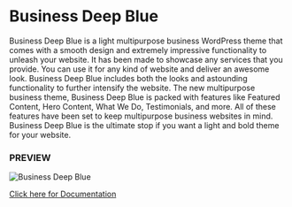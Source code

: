 # Business Deep Blue

Business Deep Blue is a light multipurpose business WordPress theme that comes with a smooth design and extremely impressive functionality to unleash your website. 
It has been made to showcase any services that you provide. You can use it for any kind of website and deliver an awesome look. 
Business Deep Blue includes both the looks and astounding functionality to further intensify the website. The new multipurpose business theme, 
Business Deep Blue is packed with features like Featured Content, Hero Content, What We Do, Testimonials, and more. 
All of these features have been set to keep multipurpose business websites in mind. Business Deep Blue is the ultimate stop if you want a light and bold theme for your website.


### PREVIEW
![Business Deep Blue](https://www.fanseethemes.com/wp-content/uploads/2021/05/mask-1-1.jpeg)

[Click here for Documentation](https://fanseethemes.github.io/doc-deepblue/)
